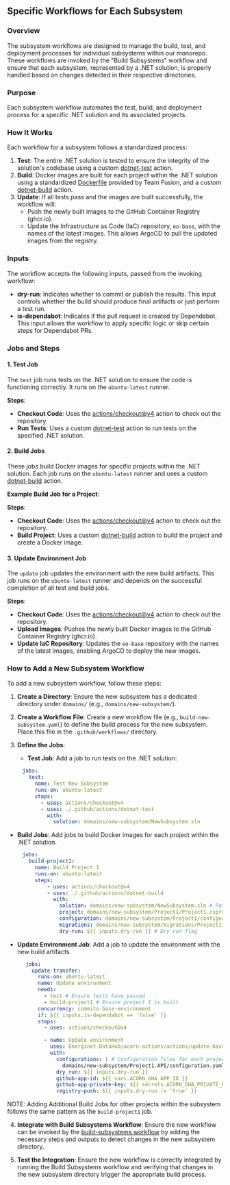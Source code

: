﻿## Specific Workflows for Each Subsystem

### Overview

The subsystem workflows are designed to manage the build, test, and deployment processes for individual subsystems within our monorepo. These workflows are invoked by the "Build Subsystems" workflow and ensure that each subsystem, represented by a .NET solution, is properly handled based on changes detected in their respective directories.

### Purpose

Each subsystem workflow automates the test, build, and deployment process for a specific .NET solution and its associated projects.

### How It Works

Each workflow for a subsystem follows a standardized process:

1. **Test**: The entire .NET solution is tested to ensure the integrity of the solution's codebase using a custom [dotnet-test](./dotnet-test.md) action.
2. **Build**: Docker images are built for each project within the .NET solution using a standardized [Dockerfile](https://github.com/Energinet-DataHub/acorn-actions/Dockerfile.simplified) provided by Team Fusion, and a custom [dotnet-build](./dotnet-build.md) action.
3. **Update**: If all tests pass and the images are built successfully, the workflow will:
    - Push the newly built images to the GitHub Container Registry (ghcr.io).
    - Update the Infrastructure as Code (IaC) repository, `eo-base`, with the names of the latest images. This allows ArgoCD to pull the updated images from the registry.

### Inputs

The workflow accepts the following inputs, passed from the invoking workflow:

- **dry-run**: Indicates whether to commit or publish the results. This input controls whether the build should produce final artifacts or just perform a test run.
- **is-dependabot**: Indicates if the pull request is created by Dependabot. This input allows the workflow to apply specific logic or skip certain steps for Dependabot PRs.

### Jobs and Steps

#### 1. Test Job

The `test` job runs tests on the .NET solution to ensure the code is functioning correctly. It runs on the `ubuntu-latest` runner.

**Steps**:
- **Checkout Code**: Uses the [actions/checkout@v4](https://github.com/actions/checkout) action to check out the repository.
- **Run Tests**: Uses a custom [dotnet-test](./dotnet-test.md) action to run tests on the specified .NET solution.

#### 2. Build Jobs

These jobs build Docker images for specific projects within the .NET solution. Each job runs on the `ubuntu-latest` runner and uses a custom [dotnet-build](./dotnet-build.md) action.

**Example Build Job for a Project**:

**Steps**:
- **Checkout Code**: Uses the [actions/checkout@v4](https://github.com/actions/checkout) action to check out the repository.
- **Build Project**: Uses a custom [dotnet-build](./dotnet-build.md) action to build the project and create a Docker image.

#### 3. Update Environment Job

The `update` job updates the environment with the new build artifacts. This job runs on the `ubuntu-latest` runner and depends on the successful completion of all test and build jobs.

**Steps**:
- **Checkout Code**: Uses the [actions/checkout@v4](https://github.com/actions/checkout) action to check out the repository.
- **Upload Images**: Pushes the newly built Docker images to the GitHub Container Registry (ghcr.io).
- **Update IaC Repository**: Updates the `eo-base` repository with the names of the latest images, enabling ArgoCD to deploy the new images.

### How to Add a New Subsystem Workflow

To add a new subsystem workflow, follow these steps:

1. **Create a Directory**: Ensure the new subsystem has a dedicated directory under `domains/` (e.g., `domains/new-subsystem/`).

2. **Create a Workflow File**: Create a new workflow file (e.g., `build-new-subsystem.yaml`) to define the build process for the new subsystem. Place this file in the `.github/workflows/` directory.

3. **Define the Jobs**:

    - **Test Job**: Add a job to run tests on the .NET solution:
```yaml
     jobs:
       test:
         name: Test New Subsystem
         runs-on: ubuntu-latest
         steps:
           - uses: actions/checkout@v4
           - uses: ./.github/actions/dotnet-test
             with:
               solution: domains/new-subsystem/NewSubsystem.sln
```
- **Build Jobs**: Add jobs to build Docker images for each project within the .NET solution.
```yaml
     jobs:
       build-project1:
         name: Build Project 1
         runs-on: ubuntu-latest
         steps:
             - uses: actions/checkout@v4
             - uses: ./.github/actions/dotnet-build
               with:
                 solution: domains/new-subsystem/NewSubsystem.sln # Path to the .NET solution
                 project: domains/new-subsystem/Project1/Project1.csproj # Path to the project file
                 configuration: domains/new-subsystem/Project1/configuration.yaml # Configuration file for the project
                 migrations: domains/new-subsystem/migrations/Project1.sql # Migration script for the project, if applicable
                 dry-run: ${{ inputs.dry-run }} # Dry run flag
```
- **Update Environment Job**: Add a job to update the environment with the new build artifacts.
```yaml
      jobs:
        update-transfer:
          runs-on: ubuntu-latest
          name: Update environment
          needs:
            - test # Ensure tests have passed
            - build-project1 # Ensure project 1 is built
          concurrency: commits-base-environment
          if: ${{ inputs.is-dependabot == 'false' }}
          steps:
            - uses: actions/checkout@v4

            - name: Update environment
              uses: Energinet-DataHub/acorn-actions/actions/update-base-environment@v4
              with:
                configurations: | # Configuration files for each project
                  domains/new-subsystem/Project1.API/configuration.yaml
                dry_run: ${{ inputs.dry-run }}
                github-app-id: ${{ vars.ACORN_GHA_APP_ID }}
                github-app-private-key: ${{ secrets.ACORN_GHA_PRIVATE_KEY }}
                registry-push: ${{ inputs.dry-run != 'true' }}
```

NOTE: Adding Additional Build Jobs for other projects within the subsystem follows the same pattern as the `build-project1` job.

4. **Integrate with Build Subsystems Workflow**: Ensure the new workflow can be invoked by the [build-subsystems workflow](./build-subsystems.md) by adding the necessary steps and outputs to detect changes in the new subsystem directory.

5. **Test the Integration**: Ensure the new workflow is correctly integrated by running the Build Subsystems workflow and verifying that changes in the new subsystem directory trigger the appropriate build process.
